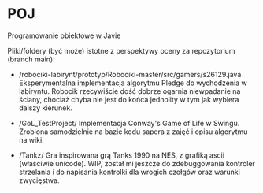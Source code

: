 # POJ
Programowanie obiektowe w Javie

Pliki/foldery (być może) istotne z perspektywy oceny za repozytorium (branch main):
- /robociki-labirynt/prototyp/Robociki-master/src/gamers/s26129.java
    Eksperymentalna implementacja algorytmu Pledge do wychodzenia w labiryntu. Robocik rzecywiście dość dobrze ogarnia niewpadanie na ściany,
    chociaż chyba nie jest do końca jednolity w tym jak wybiera dalszy kierunek.
    
- /GoL_TestProject/
    Implementacja Conway's Game of Life w Swingu. Zrobiona samodzielnie na bazie kodu sapera z zajęć i opisu algorytmu na wiki.
    
- /Tankz/
    Gra inspirowana grą Tanks 1990 na NES, z grafiką ascii (właściwie unicode). WIP, został mi jeszcze do zdebuggowania kontroler strzelania i do napisania 
    kontrolki dla wrogich czołgów oraz warunki zwycięstwa.

